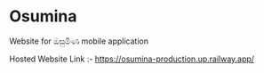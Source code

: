 # Osumina
Website for ඔසුමිණ mobile application

Hosted Website Link :-
https://osumina-production.up.railway.app/
